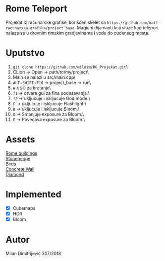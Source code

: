 # Rome Teleport
Projekat iz računarske grafike, korišćen skelet sa `https://github.com/matf-racunarska-grafika/project_base`.
Magicni dijamanti koji sluze kao teleport nalaze se u drevnim rimskim gradjevinama i vode do cudensog mesta.

# Uputstvo
1. `git clone https://github.com/mildim/RG_Projekat.git`\
2. CLion -> Open -> path/to/my/project\
3. Main se nalazi u src/main.cpp\
4. `ALT`+`SHIFT`+`F10` -> project_base -> run\
5. `W` `A` `S` `D` za kretanje\
6. `f1` -> otvara gui za fina podesavanja.\
7. `f2` -> ukljucuje i iskljucuje God mode.\
8. `F` -> ukljucuje i iskljucuje Flashlight.\
9. `B` -> ukljucuje i iskljucuje Bloom.\
10. `Q` -> Smanjuje exposure za Bloom.\
11. `E` -> Povecava exposure za Bloom.\

# Assets

[Rome buildings](https://sketchfab.com/3d-models/rome-0304c6618b984328a6829d474b6e87b4)\
[Stonehenge](https://sketchfab.com/3d-models/stonehenge-37cfc2bb99944703b5d57ea281030ca6)\
[Birds](https://sketchfab.com/3d-models/terror-bird-nhmw-optimized-obj-cd8d9960db854042ad1e26408c58ac47)\
[Concrete Wall](https://sketchfab.com/3d-models/concrete-wall-6bb6a4c2df1547c79d571ba07c93b18a)\
[Diamond](https://sketchfab.com/3d-models/round-diamond-57-edges-ab48eeace14742da90d33db62f5231f8)

# Implemented

- [x] Cubemaps
- [x] HDR 
- [x] Bloom  

# Autor
Milan Dimitrijević 307/2018
